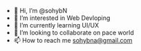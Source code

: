 - 👋 Hi, I’m @sohybN
- 👀 I’m interested in Web Devloping
- 🌱 I’m currently learning UI/UX
- 💞️ I’m looking to collaborate on pace world
- 📫 How to reach me sohybna@gmail.com

<!---
sohybN/sohybN is a ✨ special ✨ repository because its `README.md` (this file) appears on your GitHub profile.
You can click the Preview link to take a look at your changes.
--->
